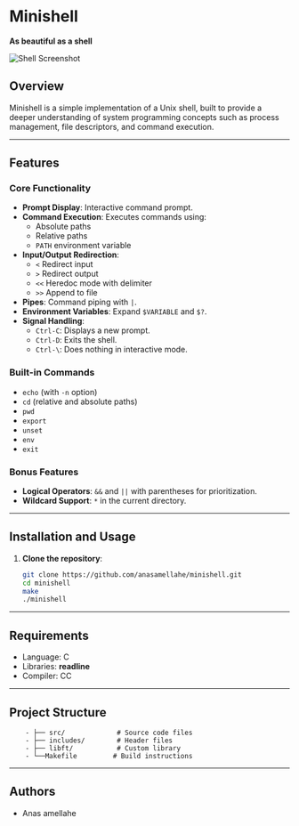 # Minishell  
**As beautiful as a shell**  

![Shell Screenshot](https://bashlogo.com/img/logo/png/full_colored_dark.png)

## Overview  
Minishell is a simple implementation of a Unix shell, built to provide a deeper understanding of system programming concepts such as process management, file descriptors, and command execution.  

---

## Features  
### Core Functionality  
- **Prompt Display**: Interactive command prompt.  
- **Command Execution**: Executes commands using:  
  - Absolute paths  
  - Relative paths  
  - `PATH` environment variable  
- **Input/Output Redirection**:  
  - `<` Redirect input  
  - `>` Redirect output  
  - `<<` Heredoc mode with delimiter  
  - `>>` Append to file  
- **Pipes**: Command piping with `|`.  
- **Environment Variables**: Expand `$VARIABLE` and `$?`.  
- **Signal Handling**:  
  - `Ctrl-C`: Displays a new prompt.  
  - `Ctrl-D`: Exits the shell.  
  - `Ctrl-\`: Does nothing in interactive mode.  

### Built-in Commands  
- `echo` (with `-n` option)  
- `cd` (relative and absolute paths)  
- `pwd`  
- `export`  
- `unset`  
- `env`  
- `exit`  

### Bonus Features  
- **Logical Operators**: `&&` and `||` with parentheses for prioritization.  
- **Wildcard Support**: `*` in the current directory.  

---

## Installation and Usage  
1. **Clone the repository**:  
   ```bash  
   git clone https://github.com/anasamellahe/minishell.git
   cd minishell
   make
   ./minishell
   ```
---
## Requirements
- Language: C
- Libraries: **readline**
- Compiler: CC

---

## Project Structure

```minishell/  
    - ├── src/             # Source code files  
    - ├── includes/        # Header files  
    - ├── libft/           # Custom library  
    - └──Makefile         # Build instructions
```
---
## Authors
  - Anas amellahe
